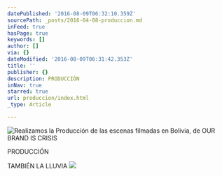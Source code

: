 ```yaml
---
datePublished: '2016-08-09T06:32:10.359Z'
sourcePath: _posts/2016-04-08-produccion.md
inFeed: true
hasPage: true
keywords: []
author: []
via: {}
dateModified: '2016-08-09T06:31:42.353Z'
title: ''
publisher: {}
description: PRODUCCIÓN
inNav: true
starred: true
url: produccion/index.html
_type: Article

---
```

![Realizamos la Producción de las escenas filmadas en Bolivia, de OUR BRAND IS CRISIS](https://the-grid-user-content.s3-us-west-2.amazonaws.com/bb9871ed-5c16-4c3a-bdd5-fcba609c3027.png)

PRODUCCIÓN

TAMBIÉN LA LLUVIA
![](https://the-grid-user-content.s3-us-west-2.amazonaws.com/69b34052-fdb9-4b03-aa91-8049a9ad3a38.jpg)